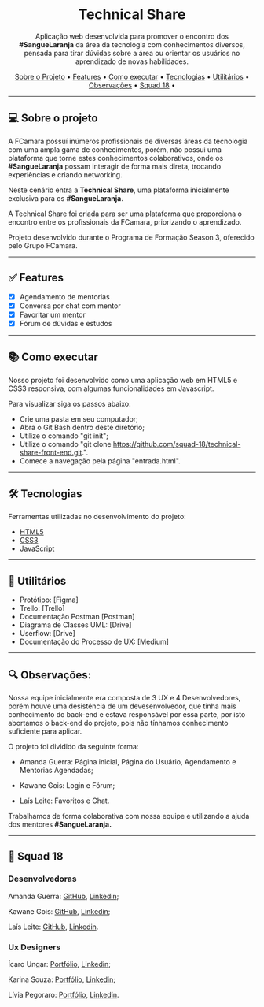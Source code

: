 <h1 align="center">Technical Share</h1>

<p align="center">Aplicação web desenvolvida para promover o encontro dos <b>#SangueLaranja</b> da área da tecnologia com conhecimentos diversos, pensada para tirar dúvidas sobre a área ou orientar os usuários no aprendizado de novas habilidades. </p>

<p align="center">
  <a href="#computer-sobre-o-projeto">Sobre o Projeto</a> •
  <a href="#white_check_mark-features">Features</a> •
  <a href="#books-como-executar">Como executar</a> •
  <a href="#-Tecnologias">Tecnologias</a> •
  <a href="#hammer-Utilitários">Utilitários</a> •
  <a href="#mag-Observações">Observações</a> •
  <a href="#rocket-Equipe">Squad 18</a> •  
</p>

---

## :computer: Sobre o projeto

A FCamara possuí inúmeros profissionais de diversas áreas da tecnologia com uma ampla gama de conhecimentos, porém, não possui uma plataforma que torne estes conhecimentos colaborativos, onde os <b>#SangueLaranja</b> possam interagir de forma mais direta, trocando experiências e criando networking.

Neste cenário entra a <b>Technical Share</b>, uma plataforma inicialmente exclusiva para os <b>#SangueLaranja</b>.

A Technical Share foi criada para ser uma plataforma que proporciona o encontro entre os profissionais da FCamara, priorizando o aprendizado.

Projeto desenvolvido durante o Programa de Formação Season 3, oferecido pelo Grupo FCamara.

---

## :white_check_mark: Features
- [x] Agendamento de mentorias
- [x] Conversa por chat com mentor
- [x] Favoritar um mentor
- [x] Fórum de dúvidas e estudos

---

## :books: Como executar

Nosso projeto foi desenvolvido como uma aplicação web em HTML5 e CSS3 responsiva, com algumas funcionalidades em Javascript. 

Para visualizar siga os passos abaixo: 
- Crie uma pasta em seu computador;
- Abra o Git Bash dentro deste diretório;
- Utilize o comando "git init";
- Utilize o comando "git clone https://github.com/squad-18/technical-share-front-end.git.".
- Comece a navegação pela página "entrada.html".

---

## 🛠 Tecnologias

Ferramentas utilizadas no desenvolvimento do projeto:

- [HTML5](https://developer.mozilla.org/pt-BR/docs/Web/HTML)
- [CSS3](https://developer.mozilla.org/pt-BR/docs/Web/CSS)
- [JavaScript](https://developer.mozilla.org/pt-BR/docs/Web/JavaScript)

---

## :hammer: Utilitários

- Protótipo: [Figma]
- Trello: [Trello]
- Documentação Postman  [Postman]
- Diagrama de Classes UML: [Drive]
- Userflow: [Drive]
- Documentação do Processo de UX: [Medium]

---

## :mag: Observações:

Nossa equipe inicialmente era composta de 3 UX e 4 Desenvolvedores, porém houve uma desistência de um devesenvolvedor, que tinha mais conhecimento do back-end e estava responsável por essa parte, por isto abortamos o back-end do projeto, pois não tínhamos conhecimento suficiente para aplicar.

O projeto foi dividido da seguinte forma:
- <p>Amanda Guerra: Página inicial, Página do Usuário, Agendamento e Mentorias Agendadas;</p>
- <p>Kawane Gois: Login e Fórum;</p>
- <p>Laís Leite: Favoritos e Chat.</p>

Trabalhamos de forma colaborativa com nossa equipe e utilizando a ajuda dos mentores <b>#SangueLaranja.</b>

---

## :rocket: Squad 18
  <h3><b>Desenvolvedoras</b></h3>
  <p>Amanda Guerra:  <a href="https://github.com/amaendoas">GitHub</a>, <a href="https://www.linkedin.com/in/guerramanda/" title="Amanda">Linkedin</a>;</p>
  <p>Kawane Gois: <a href="https://github.com/kawanegois">GitHub</b></sub></a>, <a href="https://www.linkedin.com/in/kawanepereira/" title="Kawane">Linkedin</a>;</p>
  <p>Laís Leite: <a href="https://github.com/LaisMLeite">GitHub</b></sub></a>, <a href="https://www.linkedin.com/in/la%C3%ADs-leite-1859a7166/" title="Laís">Linkedin</a>.<p>   
  
  <h3><b>Ux Designers</b></h3>
  
  <p> Ícaro Ungar: <a href="">Portfólio</b></sub></a>, <a href="https://www.linkedin.com/in/icaroungar/" title="Ícaro">Linkedin</a>;<p>
  <p> Karina Souza: <a href="">Portfólio</b></sub></a>, <a href="https://www.linkedin.com/in/karina-souza-evangelista-914647230/" title="Karina">Linkedin</a>;<p>
  <p> Lívia Pegoraro: <a href="">Portfólio</b></sub></a>, <a href="https://www.linkedin.com/in/liviapegoraro/" title="Lívia">Linkedin</a>.<p>
